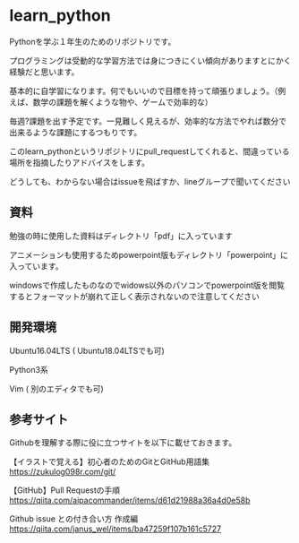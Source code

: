# learn_python
Pythonを学ぶ１年生のためのリポジトリです。

プログラミングは受動的な学習方法では身につきにくい傾向がありますとにかく経験だと思います。

基本的に自学習になります。何でもいいので目標を持って頑張りましょう。（例えば、数学の課題を解くような物や、ゲームで効率的な）

毎週?課題を出す予定です。一見難しく見えるが、効率的な方法でやれば数分で出来るような課題にするつもりです。

このlearn_pythonというリポジトリにpull_requestしてくれると、間違っている場所を指摘したりアドバイスをします。

どうしても、わからない場合はissueを飛ばすか、lineグループで聞いてください

## 資料
勉強の時に使用した資料はディレクトリ「pdf」に入っています

アニメーションも使用するためpowerpoint版もディレクトリ「powerpoint」に入っています。

windowsで作成したものなのでwidows以外のパソコンでpowerpoint版を閲覧するとフォーマットが崩れて正しく表示されないので注意してください

## 開発環境
Ubuntu16.04LTS ( Ubuntu18.04LTSでも可)

Python3系

Vim ( 別のエディタでも可)

## 参考サイト
Githubを理解する際に役に立つサイトを以下に載せておきます。

【イラストで覚える】初心者のためのGitとGitHub用語集
https://zukulog098r.com/git/

【GitHub】Pull Requestの手順
https://qiita.com/aipacommander/items/d61d21988a36a4d0e58b

Github issue との付き合い方 作成編
https://qiita.com/janus_wel/items/ba47259f107b161c5727
